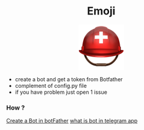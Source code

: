 <div align="center">
  <h1>Emoji</h1>
  <img src="/EmojiFolder/⛑%EF%B8%8F.png" alt="emoji"/>
  </div>
  

-  create a bot and get a token from Botfather
-  complement of config.py file 
-  if you have problem just open 1 issue


### How ?

[Create a Bot in botFather](https://core.telegram.org/bots)
[what is bot in telegram app](https://telegram.org/blog/bot-revolution#:~:text=Bots%20are%20simply%20Telegram%20accounts,to%20the%20Internet%20of%20Things.)
